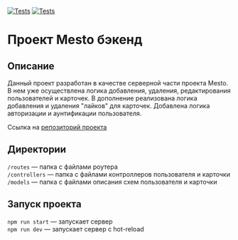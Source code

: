 [![Tests](../../actions/workflows/tests-13-sprint.yml/badge.svg)](../../actions/workflows/tests-13-sprint.yml) [![Tests](../../actions/workflows/tests-14-sprint.yml/badge.svg)](../../actions/workflows/tests-14-sprint.yml)
# Проект Mesto бэкенд

## Описание

Данный проект разработан в качестве серверной части проекта Mesto. В нем уже осуществлена логика добавления, удаления, редактирования пользователей и карточек. В дополнение реализована логика добавления и удаления "лайков" для карточек. Добавлена логика авторизации и аунтификации пользователя.

Ссылка на [репозиторий проекта](https://github.com/Dima-Penzev/express-mesto-gha)

## Директории

`/routes` — папка с файлами роутера  
`/controllers` — папка с файлами контроллеров пользователя и карточки   
`/models` — папка с файлами описания схем пользователя и карточки  

## Запуск проекта

`npm run start` — запускает сервер   
`npm run dev` — запускает сервер с hot-reload
